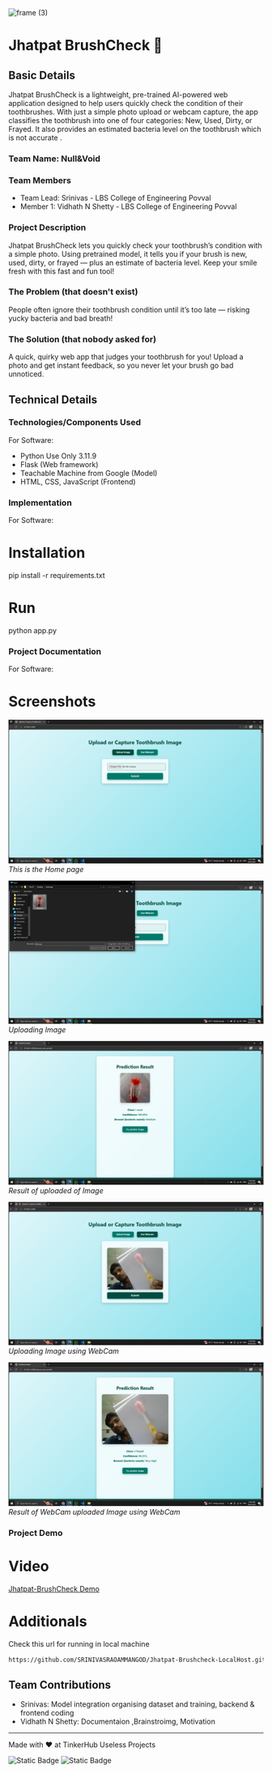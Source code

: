 <img width="3188" height="1202" alt="frame (3)" src="https://github.com/user-attachments/assets/517ad8e9-ad22-457d-9538-a9e62d137cd7" />


# Jhatpat BrushCheck 🎯


## Basic Details
Jhatpat BrushCheck is a lightweight, pre-trained AI-powered web application designed to help users quickly check the condition of their toothbrushes. With just a simple photo upload or webcam capture, the app classifies the toothbrush into one of four categories: New, Used, Dirty, or Frayed. It also provides an estimated bacteria level on the toothbrush which is not accurate .

### Team Name: Null&Void


### Team Members
- Team Lead: Srinivas - LBS College of Engineering Povval
- Member 1: Vidhath N Shetty - LBS College of Engineering Povval


### Project Description
Jhatpat BrushCheck lets you quickly check your toothbrush’s condition with a simple photo. Using pretrained model, it tells you if your brush is new, used, dirty, or frayed — plus an estimate of bacteria level. Keep your smile fresh with this fast and fun tool!


### The Problem (that doesn't exist)
People often ignore their toothbrush condition until it’s too late — risking yucky bacteria and bad breath!

### The Solution (that nobody asked for)
A quick, quirky web app that judges your toothbrush for you! Upload a photo and get instant feedback, so you never let your brush go bad unnoticed.



## Technical Details
### Technologies/Components Used
For Software:
- Python Use Only 3.11.9
- Flask (Web framework)
- Teachable Machine from Google (Model)
- HTML, CSS, JavaScript (Frontend)



### Implementation
For Software:
# Installation
pip install -r requirements.txt

# Run
python app.py

### Project Documentation
For Software:

# Screenshots
![Home page of the app](images/home.png "App Screenshot")
*This is the Home page*

![Uploading of Image](images/uploading.png "App Screenshot")
*Uploading Image*

![Result of uploaded of Image](images/uploadedresult.png "App Screenshot")
*Result of uploaded of Image*

![Uploading using Webcam](images/webuploading.png "App Screenshot")
*Uploading Image using WebCam*

![Result of Uploaded using Webcam ](images/webuploadedresult.png "App Screenshot")
*Result of WebCam uploaded Image using WebCam*



### Project Demo
# Video
[Jhatpat-BrushCheck Demo](https://youtu.be/IETfPBJKWR0?feature=shared)

# Additionals
Check this url for running in  local machine 
``` bash 
https://github.com/SRINIVASRAOAMMANGOD/Jhatpat-Brushcheck-LocalHost.git 
```
## Team Contributions
- Srinivas: Model integration organising dataset and training, backend & frontend coding
- Vidhath N Shetty: Documentaion ,Brainstroimg, Motivation


---
Made with ❤️ at TinkerHub Useless Projects 

![Static Badge](https://img.shields.io/badge/TinkerHub-24?color=%23000000&link=https%3A%2F%2Fwww.tinkerhub.org%2F)
![Static Badge](https://img.shields.io/badge/UselessProjects--25-25?link=https%3A%2F%2Fwww.tinkerhub.org%2Fevents%2FQ2Q1TQKX6Q%2FUseless%2520Projects)


